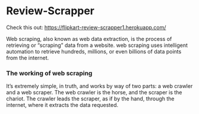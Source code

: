 # Review-Scrapper

Check this out: https://flipkart-review-scrapper1.herokuapp.com/

Web scraping, also known as web data extraction, is the process of retrieving or “scraping” data from a website. web scraping uses intelligent automation to retrieve hundreds, millions, or even billions of data points from the internet.

<h3>The working of web scraping</h3>
It’s extremely simple, in truth, and works by way of two parts: a web crawler and a web scraper. The web crawler is the horse, and the scraper is the chariot. The crawler leads the scraper, as if by the hand, through the internet, where it extracts the data requested.
